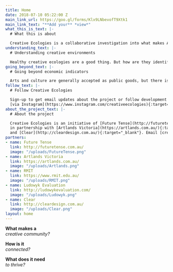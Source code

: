 ```yaml
---
title: Home
date: 2018-07-10 05:22:00 Z
main_link_url: https://goo.gl/forms/Klx9LNbevofT9Xtk1
main_link_text: "**Add your** *view*"
what_this_is_text: |-
  # What this is about

  Creative Ecologies is a collaborative investigation into what makes Australia’s creative landscapes tick. The aim is to understand what it takes to build thriving creative communities and then develop tools to foster their growth. The first stage was a survey of cultural practitioners and policymakers from across Australia. The findings will be presented and discussed at [Artlands Victoria](https://artlands.com.au/) in October 2018.
understanding_text: |-
  # Understanding creative environments

  Healthy creative ecologies are a good thing. But how are they identified? What do they look like? What are their constituent parts? How are they connected and what drives their activity? What environments promote them? By exploring these questions we can better understand what is needed to build successful and sustainable creative ecologies that provide value to the community.
going_beyond_text: |-
  # Going beyond economic indicators

  Arts and culture are generally accepted as public goods, but there is no consensus on how they should be valued. Most of the indicators used to measure creative exertion are economic – numbers of jobs created, tickets sold or contributions to GDP. This captures the monetary value, but what about the other benefits, like health and wellbeing, community resilience and happiness? Is creative activity merely a means to achieve these goals or an end in itself? What are the unintended consequences of valuing creative activity in monetary terms alone? Creative Ecologies seeks to expand the ways we value creative exertion in our society.
follow_text: |-
  # Follow Creative Ecologies

  Sign-up to get email updates about the project or follow development
  [via Instagram](https://www.instagram.com/creativeecologies){:target="_blank"} or [Facebook](https://www.facebook.com/creativeecologies){:target="_blank"}.
about_the_project_text: |-
  # About the project

  Creative Ecologies is an initiative of [Future Tense](http://futuretense.com.au/){:target="_blank"}, delivered
  in partnership with [Artlands Victoria](https://artlands.com.au/){:target="_blank"}, [RMIT University](https://www.rmit.edu.au/){:target="_blank"}, [Ludowyk Evaluation](http://ludowykevaluation.com/){:target="_blank"}
  and [Clear](http://cleardesign.com.au/){:target="_blank"}. Email [creative-ecologies@futuretense.com.au](mailto:creative-ecologies@futuretense.com.au) to contact the project.
partners:
- name: Future Tense
  link: http://futuretense.com.au/
  image: "/uploads/FutureTense.png"
- name: Artlands Victoria
  link: https://artlands.com.au/
  image: "/uploads/Artlands.png"
- name: RMIT
  link: https://www.rmit.edu.au/
  image: "/uploads/RMIT.png"
- name: Ludowyk Evaluation
  link: http://ludowykevaluation.com/
  image: "/uploads/Ludowyk.png"
- name: Clear
  link: http://cleardesign.com.au/
  image: "/uploads/Clear.png"
layout: home
---
```


**What makes a**  
*creative community?*

**How is it**  
*connected?*

**What does it need**  
*to thrive?*